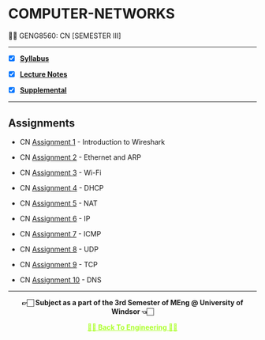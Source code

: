 # COMPUTER-NETWORKS

 👍🏻 GENG8560: CN [SEMESTER III]

---
 
 - [X] **[Syllabus](https://github.com/Amey-Thakur/COMPUTER-NETWORKS/blob/main/Course%20Syllabus%20-%20Computer%20Networks.pdf)**
 
 - [X] **[Lecture Notes](https://github.com/Amey-Thakur/COMPUTER-NETWORKS/tree/main/Lecture%20Notes)**
 
 - [X] **[Supplemental](https://github.com/Amey-Thakur/COMPUTER-NETWORKS/tree/main/Supplemental)**

---

## Assignments
 
 - CN [Assignment 1](https://github.com/Amey-Thakur/COMPUTER-NETWORKS/blob/main/Assignments/Lab%201/Lab%201_%20Introduction%20to%20Wireshark%20%5BAmey-110107589%5D-328776.pdf) - Introduction to Wireshark
 
 - CN [Assignment 2](https://github.com/Amey-Thakur/COMPUTER-NETWORKS/blob/main/Assignments/Lab%202/Lab%202_%20Ethernet%20and%20ARP%20%5BAmey-110107589%5D-381246.pdf) - Ethernet and ARP
 
 - CN [Assignment 3](https://github.com/Amey-Thakur/COMPUTER-NETWORKS/blob/main/Assignments/Lab%203/Lab%203_%20Wi-Fi%20%5BAmey-110107589%5D-405692.pdf) - Wi-Fi
 
 - CN [Assignment 4](https://github.com/Amey-Thakur/COMPUTER-NETWORKS/blob/main/Assignments/Lab%204/Lab%204_%20DHCP-110107589-440561.pdf) - DHCP
 
 - CN [Assignment 5](https://github.com/Amey-Thakur/COMPUTER-NETWORKS/blob/main/Assignments/Lab%205/Lab%205_%20NAT-110107589.pdf) - NAT
 
 - CN [Assignment 6](https://github.com/Amey-Thakur/COMPUTER-NETWORKS/blob/main/Assignments/Lab%206/Lab%206_%20IP%20%5BAmey-110107589%5D-454660.pdf) - IP
 
 - CN [Assignment 7](https://github.com/Amey-Thakur/COMPUTER-NETWORKS/blob/main/Assignments/Lab%207/Lab%207_%20ICMP-110107589.pdf) - ICMP
 
 - CN [Assignment 8](https://github.com/Amey-Thakur/COMPUTER-NETWORKS/blob/main/Assignments/Lab%208/Lab%208_%20UDP-110107589.pdf) - UDP
 
 - CN [Assignment 9](https://github.com/Amey-Thakur/COMPUTER-NETWORKS/blob/main/Assignments/Lab%209/Lab%209_%20TCP-110107589.pdf) - TCP
 
 - CN [Assignment 10](https://github.com/Amey-Thakur/COMPUTER-NETWORKS/blob/main/Assignments/Lab%2010/Lab%2010_%20DNS%20-%20Computer%20Networks%20-%20University%20of%20Windsor.pdf) - DNS

---

<p align="center"> <b> 👉🏻 Subject as a part of the 3rd Semester of MEng @ University of Windsor 👈🏻 <b> </p>
 
<p align="center"><a href='https://github.com/Amey-Thakur/MENG-COMPUTER-ENGINEERING', style='color: greenyellow;'> ✌🏻 Back To Engineering ✌🏻</p>
